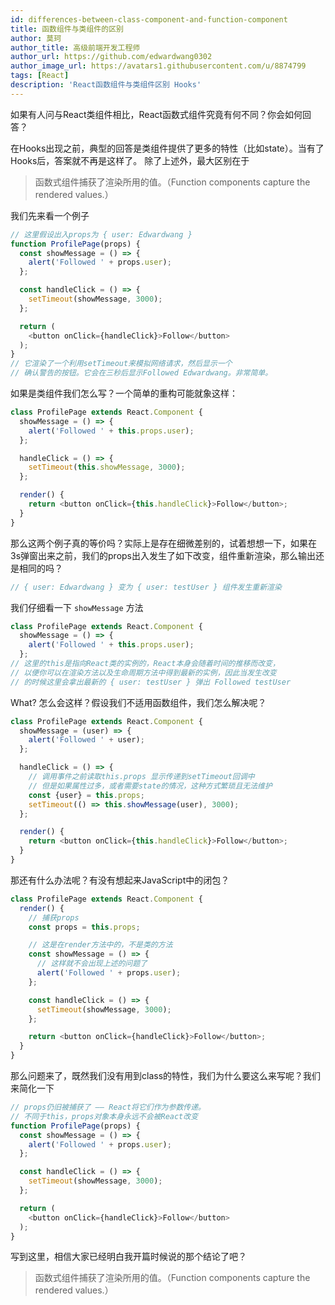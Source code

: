 ```yaml
---
id: differences-between-class-component-and-function-component
title: 函数组件与类组件的区别
author: 莫珂
author_title: 高级前端开发工程师
author_url: https://github.com/edwardwang0302
author_image_url: https://avatars1.githubusercontent.com/u/8874799
tags: [React]
description: 'React函数组件与类组件区别 Hooks'
---
```


如果有人问与React类组件相比，React函数式组件究竟有何不同？你会如何回答？

在Hooks出现之前，典型的回答是类组件提供了更多的特性（比如state）。当有了Hooks后，答案就不再是这样了。<!--truncate-->
除了上述外，最大区别在于

> 函数式组件捕获了渲染所用的值。（Function components capture the rendered values.）

我们先来看一个例子
```js
// 这里假设出入props为 { user: Edwardwang }
function ProfilePage(props) {
  const showMessage = () => {
    alert('Followed ' + props.user);
  };

  const handleClick = () => {
    setTimeout(showMessage, 3000);
  };

  return (
    <button onClick={handleClick}>Follow</button>
  );
}
// 它渲染了一个利用setTimeout来模拟网络请求，然后显示一个
// 确认警告的按钮。它会在三秒后显示Followed Edwardwang。非常简单。
```
如果是类组件我们怎么写？一个简单的重构可能就象这样：
```js
class ProfilePage extends React.Component {
  showMessage = () => {
    alert('Followed ' + this.props.user);
  };

  handleClick = () => {
    setTimeout(this.showMessage, 3000);
  };

  render() {
    return <button onClick={this.handleClick}>Follow</button>;
  }
}
```
那么这两个例子真的等价吗？实际上是存在细微差别的，试着想想一下，如果在3s弹窗出来之前，我们的props出入发生了如下改变，组件重新渲染，那么输出还是相同的吗？
```js
// { user: Edwardwang } 变为 { user: testUser } 组件发生重新渲染
```
我们仔细看一下 `showMessage` 方法
```js
class ProfilePage extends React.Component {
  showMessage = () => {
    alert('Followed ' + this.props.user);
  };
// 这里的this是指向React类的实例的，React本身会随着时间的推移而改变，
// 以便你可以在渲染方法以及生命周期方法中得到最新的实例，因此当发生改变
// 的时候这里会拿出最新的 { user: testUser } 弹出 Followed testUser
```
What? 怎么会这样？假设我们不适用函数组件，我们怎么解决呢？
```js
class ProfilePage extends React.Component {
  showMessage = (user) => {
    alert('Followed ' + user);
  };

  handleClick = () => {
    // 调用事件之前读取this.props 显示传递到setTimeout回调中
    // 但是如果属性过多，或者需要state的情况，这种方式繁琐且无法维护
    const {user} = this.props;
    setTimeout(() => this.showMessage(user), 3000);
  };

  render() {
    return <button onClick={this.handleClick}>Follow</button>;
  }
}
```
那还有什么办法呢？有没有想起来JavaScript中的闭包？
```js
class ProfilePage extends React.Component {
  render() {
    // 捕获props
    const props = this.props;

    // 这是在render方法中的，不是类的方法
    const showMessage = () => {
      // 这样就不会出现上述的问题了
      alert('Followed ' + props.user);
    };

    const handleClick = () => {
      setTimeout(showMessage, 3000);
    };

    return <button onClick={handleClick}>Follow</button>;
  }
}
```
那么问题来了，既然我们没有用到class的特性，我们为什么要这么来写呢？我们来简化一下
```js
// props仍旧被捕获了 —— React将它们作为参数传递。
// 不同于this，props对象本身永远不会被React改变
function ProfilePage(props) {
  const showMessage = () => {
    alert('Followed ' + props.user);
  };

  const handleClick = () => {
    setTimeout(showMessage, 3000);
  };

  return (
    <button onClick={handleClick}>Follow</button>
  );
}
```
写到这里，相信大家已经明白我开篇时候说的那个结论了吧？
> 函数式组件捕获了渲染所用的值。（Function components capture the rendered values.）